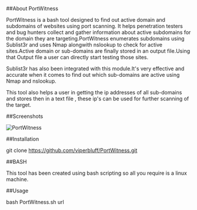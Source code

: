 ##About PortWitness

PortWitness is a bash tool designed to find out active domain and subdomains of websites using port scanning. It helps penetration testers and bug hunters collect and gather information about active subdomains for the domain they are targeting.PortWitness enumerates subdomains using Sublist3r and uses Nmap alongwith nslookup to check for active sites.Active domain or sub-domains are finally stored in an output file.Using that Output file a user can directly start testing those sites.

Sublist3r has also been integrated with this module.It's very effective and accurate when it comes to find out which sub-domains are active using Nmap and nslookup.

This tool also helps a user in getting the ip addresses of all sub-domains and stores then in a text file , these ip's can be used for further scanning of the target. 

##Screenshots 

![PortWitness](https://raw.github.com/viperbluff/PortWitness/master/screenshots/PortWitness.png)

##Installation 

git clone https://github.com/viperbluff/PortWitness.git

##BASH

This tool has been created using bash scripting so all you require is a linux machine. 

##Usage 

bash PortWitness.sh url

